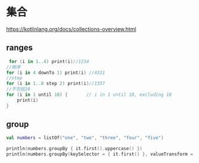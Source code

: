 # 集合

<https://kotlinlang.org/docs/collections-overview.html>

## ranges

```kotlin
 for (i in 1..4) print(i)//1234
//倒序
for (i in 4 downTo 1) print(i) //4321
//step 
for (i in 1..8 step 2) print(i)//1357
//不包括10
for (i in 1 until 10) {       // i in 1 until 10, excluding 10
    print(i)
}
```

## group

```kotlin
val numbers = listOf("one", "two", "three", "four", "five")

println(numbers.groupBy { it.first().uppercase() })
println(numbers.groupBy(keySelector = { it.first() }, valueTransform = { it.uppercase() }))
```
